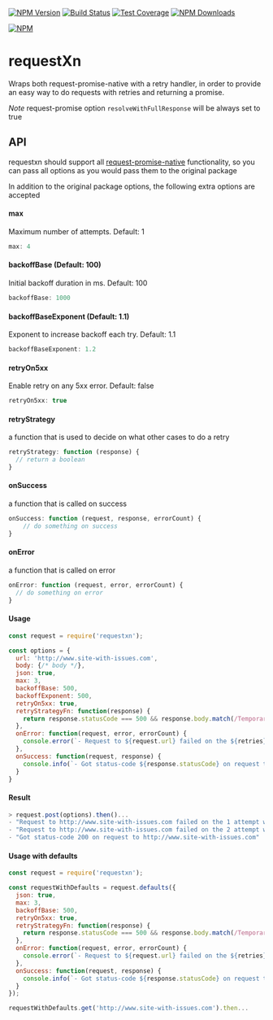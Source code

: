 [![NPM Version][npm-image]][npm-url]
[![Build Status][travis-image]][travis-url]
[![Test Coverage][coveralls-image]][coveralls-url]
[![NPM Downloads][downloads-image]][downloads-url]

[![NPM](https://nodei.co/npm/requestxn.png?downloads=true&downloadRank=true&stars=true)][npm-stats]
# requestXn

Wraps both request-promise-native with a retry handler, in order to provide an easy way to do requests with retries and returning a promise.

*Note* request-promise option `resolveWithFullResponse` will be always set to true

## API
requestxn should support all [request-promise-native](https://github.com/request/request-promise-native) functionality, so you can pass all options as you would pass them to the original package

In addition to the original package options, the following extra options are accepted
#### max
Maximum number of attempts. Default: 1
```js
max: 4
```

#### backoffBase (Default: 100)
Initial backoff duration in ms. Default: 100
```js
backoffBase: 1000
```

#### backoffBaseExponent (Default: 1.1)
Exponent to increase backoff each try. Default: 1.1
```js
backoffBaseExponent: 1.2
```

#### retryOn5xx
Enable retry on any 5xx error. Default: false
```js
retryOn5xx: true
```

#### retryStrategy
a function that is used to decide on what other cases to do a retry
```js
retryStrategy: function (response) {
  // return a boolean
}
```

#### onSuccess
a function that is called on success
```js
onSuccess: function (request, response, errorCount) {
    // do something on success
}
```

#### onError
a function that is called on error
```js
onError: function (request, error, errorCount) {
  // do something on error
}
```
#### Usage
```js
const request = require('requestxn');

const options = {
  url: 'http://www.site-with-issues.com',
  body: {/* body */},
  json: true,
  max: 3,
  backoffBase: 500,
  backoffExponent: 500,
  retryOn5xx: true,
  retryStrategyFn: function(response) {
    return response.statusCode === 500 && response.body.match(/Temporary error/);
  },
  onError: function(request, error, errorCount) {
    console.error(`- Request to ${request.url} failed on the ${retries} attempt with error ${error.message}`);
  },
  onSuccess: function(request, response) {
    console.info(`- Got status-code ${response.statusCode} on request to ${request.url}`);
  }
}
```

#### Result
```js
> request.post(options).then()...
- "Request to http://www.site-with-issues.com failed on the 1 attempt with RequestError: Error: getaddrinfo ENOTFOUND www.site-with-issues.com www.site-with-issues.com:80"
- "Request to http://www.site-with-issues.com failed on the 2 attempt with RequestError: Error: getaddrinfo ENOTFOUND www.site-with-issues.com www.site-with-issues.com:80"
- "Got status-code 200 on request to http://www.site-with-issues.com"
```

#### Usage with defaults
```js
const request = require('requestxn');

const requestWithDefaults = request.defaults({
  json: true,
  max: 3,
  backoffBase: 500,
  retryOn5xx: true,
  retryStrategyFn: function(response) {
    return response.statusCode === 500 && response.body.match(/Temporary error/);
  },
  onError: function(request, error, errorCount) {
    console.error(`- Request to ${request.url} failed on the ${retries} attempt with error ${error.message}`);
  },
  onSuccess: function(request, response) {
    console.info(`- Got status-code ${response.statusCode} on request to ${request.url}`);
  }
});

requestWithDefaults.get('http://www.site-with-issues.com').then...
```
[npm-image]: https://img.shields.io/npm/v/requestxn.svg?style=flat
[npm-url]: https://npmjs.org/package/requestxn
[travis-image]: https://travis-ci.org/kobik/requestxn.svg?branch=master
[travis-url]: https://travis-ci.org/kobik/requestxn
[coveralls-image]: https://coveralls.io/repos/github/kobik/requestxn/badge.svg?branch=master
[coveralls-url]: https://coveralls.io/repos/github/kobik/requestxn/badge.svg?branch=master
[downloads-image]: http://img.shields.io/npm/dm/requestxn.svg?style=flat
[downloads-url]: https://npmjs.org/package/requestxn
[npm-stats]: https://nodei.co/npm/requestxn/